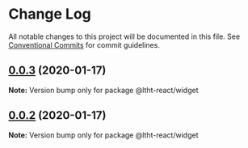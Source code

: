 # Change Log

All notable changes to this project will be documented in this file.
See [Conventional Commits](https://conventionalcommits.org) for commit guidelines.

## [0.0.3](https://github.com/ltht-epr/ltht-react/compare/@ltht-react/widget@0.0.2...@ltht-react/widget@0.0.3) (2020-01-17)

**Note:** Version bump only for package @ltht-react/widget





## [0.0.2](https://github.com/ltht-epr/ltht-react/compare/@ltht-react/widget@0.0.1...@ltht-react/widget@0.0.2) (2020-01-17)

**Note:** Version bump only for package @ltht-react/widget
